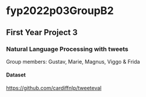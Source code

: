 # fyp2022p03GroupB2
## First Year Project 3
### Natural Language Processing with tweets
Group members: Gustav, Marie, Magnus, Viggo & Frida

#### Dataset
https://github.com/cardiffnlp/tweeteval